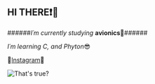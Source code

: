 ## HI THERE:heavy_exclamation_mark::wave:

######*I´m currently studying* **avionics**:eyes:######

*I´m learning C, and Phyton*:sunglasses:

:japanese_goblin:[Instagram](https://www.instagram.com/vicen_007/):japanese_goblin:

![**That's true?**](https://data.whicdn.com/images/250090153/original.gif)
